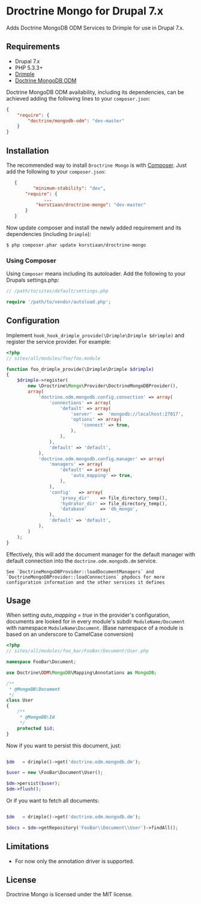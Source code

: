 # Droctrine Mongo for Drupal 7.x

Adds Doctrine MongoDB ODM Services to Drimple for use in Drupal 7.x. 
 
## Requirements

* Drupal 7.x
* PHP 5.3.3+
* [Drimple](https://github.com/korstiaan/drimple)
* [Doctrine MongoDB ODM](https://github.com/doctrine/mongodb-odm)

Doctrine MongoDB ODM availability, including its dependencies, can be achieved adding the following lines to your `composer.json`:

```json
{
    "require": {
        "doctrine/mongodb-odm": "dev-master"
    }
}
```

## Installation

The recommended way to install `Droctrine Mongo` is with [Composer](http://getcomposer.org). 
Just add the following to your `composer.json`:

```json
   {
          "minimum-stability": "dev",
       "require": {
              ...
           "korstiaan/droctrine-mongo": "dev-master"
       }
   }
```

Now update composer and install the newly added requirement and its dependencies (including `Drimple`):

``` bash
$ php composer.phar update korstiaan/droctrine-mongo
```

### Using Composer

Using `Composer` means including its autoloader. Add the following to your Drupals settings.php:

```php
// /path/to/sites/default/settings.php

require '/path/to/vendor/autoload.php';
```

## Configuration

Implement `hook_hook_drimple_provide(\Drimple\Drimple $drimple)` and register the service provider. For example:

```php
<?php
// sites/all/modules/foo/foo.module

function foo_drimple_provide(\Drimple\Drimple $drimple)
{
    $drimple->register(
        new \Droctrine\Mongo\Provider\DoctrineMongoDBProvider(), 
        array(
            'doctrine.odm.mongodb.config.connection' => array(
                'connections' => array(
                    'default' => array(
                        'server'  =>  'mongodb://localhost:27017',
                        'options' => array(
                            'connect' => true,
                        ),
                    ),
                ),
                'default' => 'default',
            ),
            'doctrine.odm.mongodb.config.manager' => array(
                'managers' => array(
                    'default' => array(
                        'auto_mapping' => true,
                    ),
                ),
                'config'   => array(
                    'proxy_dir'    => file_directory_temp(),
                    'hydrator_dir' => file_directory_temp(),
                    'database'     => 'db_mongo',
                ),
                'default' => 'default',
            ),
        )
    );
}
```

Effectively, this will add the document manager for the default manager with default connection into the `doctrine.odm.mongodb.dm` service.

    See `DoctrineMongoDBProvider::loadDocumentManagers` and `DoctrineMongoDBProvider::loadConnections` phpdocs for more configuration information and the other services it defines

## Usage

When setting _auto_mapping = true_ in the provider's configuration, documents are looked for in every module's subdir `ModuleName/Document` with namespace `ModuleName\Document`. (Base namespace of a module is based on an underscore to CamelCase conversion) 

```php
<?php
// sites/all/modules/foo_bar/FooBar/Document/User.php

namespace FooBar\Document;

use Doctrine\ODM\MongoDB\Mapping\Annotations as MongoDB;

/**
 * @MongoDB\Document
 */
class User
{
    /**
     * @MongoDB\Id
     */
    protected $id;
}

```

Now if you want to persist this document, just:

```php

$dm   = drimple()->get('doctrine.odm.mongodb.dm');

$user = new \FooBar\Document\User();

$dm->persist($user);
$dm->flush();

```

Or if you want to fetch all documents:
 
```php

$dm   = drimple()->get('doctrine.odm.mongodb.dm');

$docs = $dm->getRepository('FooBar\\Document\\User')->findAll();

```

## Limitations

* For now only the annotation driver is supported.

## License

Droctrine Mongo is licensed under the MIT license.


